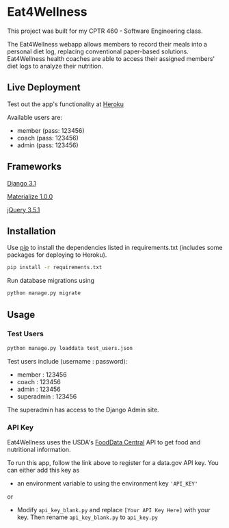 # Eat4Wellness

This project was built for my CPTR 460 - Software Engineering class.

The Eat4Wellness webapp allows members to record their meals into a personal diet log, replacing conventional paper-based solutions.
Eat4Wellness health coaches are able to access their assigned members' diet logs to analyze their nutrition.

## Live Deployment

Test out the app's functionality at [Heroku](https://eat4wellness-arn.herokuapp.com/homepage/)

Available users are:

 - member (pass: 123456)
 - coach (pass: 123456)
 - admin (pass: 123456)

## Frameworks
[Django 3.1](https://www.djangoproject.com/)

[Materialize 1.0.0](https://materializecss.com/)

[jQuery 3.5.1](https://jquery.com/)

## Installation

Use [pip](https://pip.pypa.io/en/stable/) to install the dependencies listed in requirements.txt (includes some packages for deploying to Heroku).

```bash
pip install -r requirements.txt
```

Run database migrations using

```bash
python manage.py migrate
```

## Usage

### Test Users

```bash
python manage.py loaddata test_users.json
```

Test users include (username : password):
 - member : 123456
 - coach : 123456
 - admin : 123456
 - superadmin : 123456
 
The superadmin has access to the Django Admin site.

### API Key

Eat4Wellness uses the USDA's [FoodData Central](https://fdc.nal.usda.gov/) API to get food and nutritional information.

To run this app, follow the link above to register for a data.gov API key.
You can either add this key as 
 - an environment variable to using the environment key `'API_KEY'`
 
or

 - Modify `api_key_blank.py` and replace `[Your API Key Here]` with your key. Then rename `api_key_blank.py` to `api_key.py`
